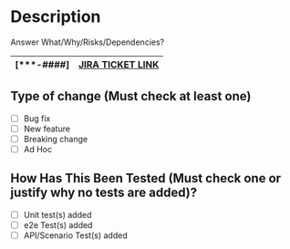 # Description

Answer What/Why/Risks/Dependencies?

|[***-####]|[JIRA TICKET LINK]()|
| ------------- |:-------------:|


## Type of change (Must check at least one)

- [ ] Bug fix 
- [ ] New feature 
- [ ] Breaking change 
- [ ] Ad Hoc

## How Has This Been Tested (Must check one or justify why no tests are added)?

- [ ] Unit test(s) added
- [ ] e2e Test(s) added
- [ ] API/Scenario Test(s) added
